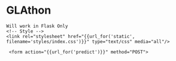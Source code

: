 # GLAthon

    Will work in Flask Only
    <!-- Style -->
    <link rel="stylesheet" href="{{url_for('static', filename='styles/index.css')}}" type="text/css" media="all"/>

     <form action="{{url_for('predict')}}" method="POST">